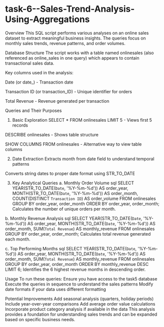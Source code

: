 # task-6--Sales-Trend-Analysis-Using-Aggregations
Overview
This SQL script performs various analyses on an online sales dataset to extract meaningful business insights. The queries focus on monthly sales trends, revenue patterns, and order volumes.

Database Structure
The script works with a table named onlinesales (also referenced as online_sales in one query) which appears to contain transactional sales data.

Key columns used in the analysis:

Date (or date_) - Transaction date

Transaction ID (or transaction_ID) - Unique identifier for orders

Total Revenue - Revenue generated per transaction

Queries and Their Purposes
1. Basic Exploration
SELECT * FROM onlinesales LIMIT 5 - Views first 5 records

DESCRIBE onlinesales - Shows table structure

SHOW COLUMNS FROM onlinesales - Alternative way to view table columns

2. Date Extraction
Extracts month from date field to understand temporal patterns

Converts string dates to proper date format using STR_TO_DATE

3. Key Analytical Queries
a. Monthly Order Volume
sql
SELECT 
    YEAR(STR_TO_DATE(`Date`, '%Y-%m-%d')) AS order_year,
    MONTH(STR_TO_DATE(`Date`, '%Y-%m-%d')) AS order_month,
    COUNT(DISTINCT `Transaction ID`) AS order_volume
FROM onlinesales
GROUP BY order_year, order_month
ORDER BY order_year, order_month;
Calculates the number of unique orders per month.

b. Monthly Revenue Analysis
sql
SELECT 
    YEAR(STR_TO_DATE(`Date`, '%Y-%m-%d')) AS order_year,
    MONTH(STR_TO_DATE(`Date`, '%Y-%m-%d')) AS order_month,
    SUM(`Total Revenue`) AS monthly_revenue
FROM onlinesales
GROUP BY order_year, order_month;
Calculates total revenue generated each month.

c. Top Performing Months
sql
SELECT 
    YEAR(STR_TO_DATE(`Date`, '%Y-%m-%d')) AS order_year,
    MONTH(STR_TO_DATE(`Date`, '%Y-%m-%d')) AS order_month,
    SUM(`Total Revenue`) AS monthly_revenue
FROM onlinesales
GROUP BY order_year, order_month
ORDER BY monthly_revenue DESC
LIMIT 6;
Identifies the 6 highest revenue months in descending order.

Usage
To run these queries:
Ensure you have access to the task5 database
Execute the queries in sequence to understand the sales patterns
Modify date formats if your data uses different formatting

Potential Improvements
Add seasonal analysis (quarters, holiday periods)
Include year-over-year comparisons
Add average order value calculations
Incorporate product category analysis if available in the data
This analysis provides a foundation for understanding sales trends and can be expanded based on specific business needs.

